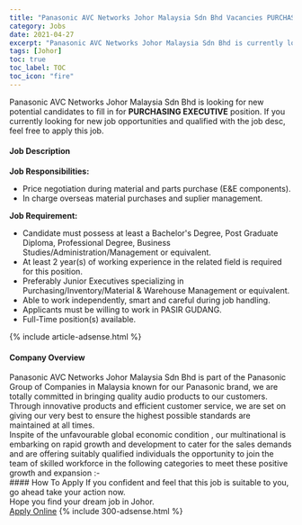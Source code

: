 ```yaml
---
title: "Panasonic AVC Networks Johor Malaysia Sdn Bhd Vacancies PURCHASING EXECUTIVE" 
category: Jobs 
date: 2021-04-27 
excerpt: "Panasonic AVC Networks Johor Malaysia Sdn Bhd is currently looking for suitable person to fill in the PURCHASING EXECUTIVE which based in Johor" 
tags: [Johor] 
toc: true 
toc_label: TOC 
toc_icon: "fire" 
--- 
```


<p>Panasonic AVC Networks Johor Malaysia Sdn Bhd is looking for new potential candidates to fill in for <b>PURCHASING EXECUTIVE</b> position. If you currently looking for new job opportunities and qualified with the job desc, feel free to apply this job.
</p><div><div><h4>Job Description</h4></div><div><div><span><div><div><strong>Job Responsibilities:</strong></div><ul><li>Price negotiation during material and parts purchase (E&amp;E components).</li><li>In charge overseas material purchases and suplier management.</li></ul><div><strong>Job Requirement:</strong></div><ul><li>Candidate must possess at least a Bachelor's Degree, Post Graduate Diploma, Professional Degree, Business Studies/Administration/Management or equivalent.</li><li>At least 2 year(s) of working experience in the related field is required for this position.</li><li>Preferably Junior Executives specializing in Purchasing/Inventory/Material &amp; Warehouse Management or equivalent.</li><li>Able to work independently, smart and careful during job handling.</li><li>Applicants must be willing to work in PASIR GUDANG.</li><li>Full-Time position(s) available.</li></ul></div></span></div></div></div> 
{% include article-adsense.html %} 
<div><div><h4>Company Overview</h4></div><div><div><span><div><div>
	Panasonic AVC Networks Johor Malaysia Sdn Bhd is part of the Panasonic Group of Companies in Malaysia known for our Panasonic brand, we are totally committed in bringing quality audio products to our customers. Through innovative products and efficient customer service, we are set on giving our very best to ensure the highest possible standards are maintained at all times.<br>
	Inspite of the unfavourable global economic condition , our multinational is embarking on rapid growth and development to cater for the sales demands and are offering suitably qualified individuals the opportunity to join the team of skilled workforce in the following categories to meet these positive growth and expansion :-</div></div></span></div></div></div> 
#### How To Apply 
If you confident and feel that this job is suitable to you, go ahead take your action now. <br/> 
Hope you find your dream job in Johor. <br/> 
<a href="https://www.jobstreet.com.my/en/job/purchasing-executive-4548891?jobId=jobstreet-my-job-4548891&" class="btn btn--info" target="_blank" rel="nofollow noopenner">Apply Online</a> 
{% include 300-adsense.html %} 